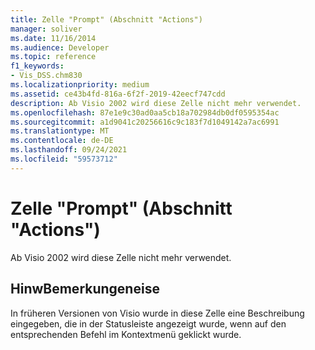 ```yaml
---
title: Zelle "Prompt" (Abschnitt "Actions")
manager: soliver
ms.date: 11/16/2014
ms.audience: Developer
ms.topic: reference
f1_keywords:
- Vis_DSS.chm830
ms.localizationpriority: medium
ms.assetid: ce43b4fd-816a-6f2f-2019-42eecf747cdd
description: Ab Visio 2002 wird diese Zelle nicht mehr verwendet.
ms.openlocfilehash: 87e1e9c30ad0aa5cb18a702984db0df0595354ac
ms.sourcegitcommit: a1d9041c20256616c9c183f7d1049142a7ac6991
ms.translationtype: MT
ms.contentlocale: de-DE
ms.lasthandoff: 09/24/2021
ms.locfileid: "59573712"
---
```

# <a name="prompt-cell-actions-section"></a>Zelle "Prompt" (Abschnitt "Actions")

Ab Visio 2002 wird diese Zelle nicht mehr verwendet.
  
## <a name="remarks"></a>HinwBemerkungeneise

In früheren Versionen von Visio wurde in diese Zelle eine Beschreibung eingegeben, die in der Statusleiste angezeigt wurde, wenn auf den entsprechenden Befehl im Kontextmenü geklickt wurde.
  

